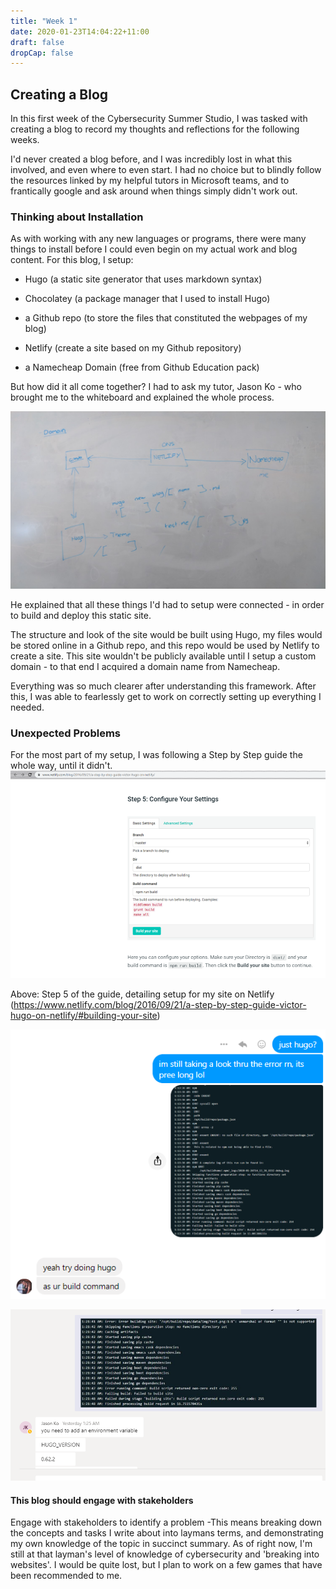 ```yaml
---
title: "Week 1"
date: 2020-01-23T14:04:22+11:00
draft: false
dropCap: false
---
```

## Creating a Blog
In this first week of the Cybersecurity Summer Studio, I was tasked with creating a blog to record my thoughts and reflections for the following weeks.

I'd never created a blog before, and I was incredibly lost in what this involved, and even where to even start. I had no choice but to blindly follow the resources linked by my helpful tutors in Microsoft teams, and to frantically google and ask around when things simply didn't work out.

### Thinking about Installation
As with working with any new languages or programs, there were many things to install before I could even begin on my actual work and blog content. For this blog, I setup:

- Hugo (a static site generator that uses markdown syntax)

- Chocolatey (a package manager that I used to install Hugo)

- a Github repo (to store the files that constituted the webpages of my blog)

- Netlify (create a site based on my Github repository)

- a Namecheap Domain (free from Github Education pack)

But how did it all come together? I had to ask my tutor, Jason Ko - who brought me to the whiteboard and explained the whole process.

![alt text](https://raw.githubusercontent.com/friedchicken1/summer-studio/master/data/img/whiteboardexplain.jpg)

He explained that all these things I'd had to setup were connected - in order to build and deploy this static site. 

The structure and look of the site would be built using Hugo, my files would be stored online in a Github repo, and this repo would be used by Netlify to create a site. This site wouldn't be publicly available until I setup a custom domain - to that end I acquired a domain name from Namecheap. 

Everything was so much clearer after understanding this framework. After this, I was able to fearlessly get to work on correctly setting up everything I needed.

### Unexpected Problems
For the most part of my setup, I was following a Step by Step guide the whole way, until it didn't.
![alt text](https://raw.githubusercontent.com/friedchicken1/summer-studio/master/data/img/hugo%20orig.png)

Above: Step 5 of the guide, detailing setup for my site on Netlify (https://www.netlify.com/blog/2016/09/21/a-step-by-step-guide-victor-hugo-on-netlify/#building-your-site)





![alt text](https://raw.githubusercontent.com/friedchicken1/summer-studio/master/data/img/hugo%20fix.png)


![alt text](https://raw.githubusercontent.com/friedchicken1/summer-studio/master/data/img/environmental%20variable.png)




#### This blog should engage with stakeholders


Engage with stakeholders to identify a problem
-This means breaking down the concepts and tasks I write about into laymans terms, and demonstrating my own knowledge of the topic in succinct summary. 
As of right now, I'm still at that layman's level of knowledge of cybersecurity and 'breaking into websites'. I would be quite lost, but I plan to work on a few games that have been recommended to me.

